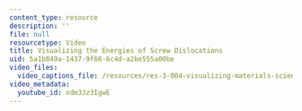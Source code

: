 ```yaml
---
content_type: resource
description: ''
file: null
resourcetype: Video
title: Visualizing the Energies of Screw Dislocations
uid: 5a1b849a-1437-9f66-6c4d-a2be555a00be
video_files:
  video_captions_file: /resources/res-3-004-visualizing-materials-science-fall-2017/student-projects-by-year/2017-MIT/visualizing-the-energies-of-screw-dislocations/visualizing-the-energies-of-screw-dislocations/xdm3Jz3IgwE.vtt
video_metadata:
  youtube_id: xdm3Jz3IgwE
---
```

